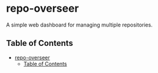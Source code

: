 # repo-overseer

A simple web dashboard for managing multiple repositories.

## Table of Contents

- [repo-overseer](#repo-overseer)
  - [Table of Contents](#table-of-contents)
